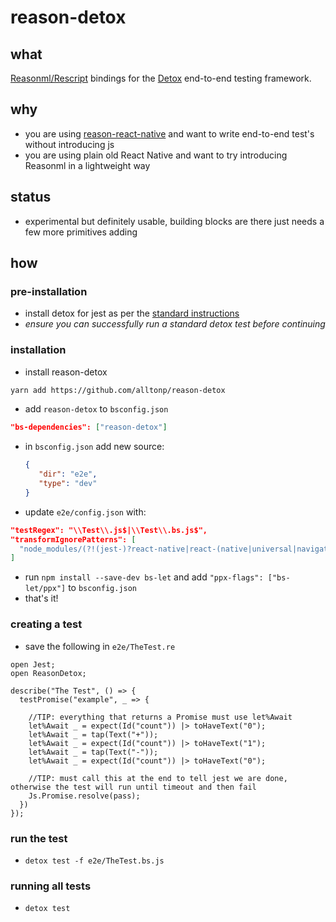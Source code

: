# reason-detox

## what

[Reasonml/Rescript](https://rescript-lang.org) bindings for the [Detox](https://github.com/wix/Detox) end-to-end testing framework.

## why
- you are using [reason-react-native](https://reason-react-native.github.io) and want to write end-to-end test's without introducing js 
- you are using plain old React Native and want to try introducing Reasonml in a lightweight way 

## status
- experimental but definitely usable, building blocks are there just needs a few more primitives adding

## how

### pre-installation
- install detox for jest as per the [standard instructions](https://github.com/wix/Detox/blob/master/docs/Introduction.GettingStarted.md)
- *ensure you can successfully run a standard detox test before continuing*   

### installation
- install reason-detox
```bash
yarn add https://github.com/alltonp/reason-detox
```
- add `reason-detox` to `bsconfig.json`
```json
"bs-dependencies": ["reason-detox"]
```

- in `bsconfig.json` add new source:
    ```json
    {
       "dir": "e2e",
       "type": "dev"
    }
    ```
   
- update `e2e/config.json` with:
```json
"testRegex": "\\Test\\.js$|\\Test\\.bs.js$",
"transformIgnorePatterns": [
  "node_modules/(?!(jest-)?react-native|react-(native|universal|navigation)-(.*)|@react-native-community/(.*)|@react-navigation/(.*)|bs-platform|(@[a-zA-Z]+/)?(bs|reason|rescript)-(.*)+)"
]
```
- run `npm install --save-dev bs-let` and add `"ppx-flags": ["bs-let/ppx"]` to `bsconfig.json`
- that's it!

### creating a test
- save the following in `e2e/TheTest.re` 
```Reason
open Jest;
open ReasonDetox;

describe("The Test", () => {
  testPromise("example", _ => {
  
    //TIP: everything that returns a Promise must use let%Await 
    let%Await _ = expect(Id("count")) |> toHaveText("0");
    let%Await _ = tap(Text("+"));
    let%Await _ = expect(Id("count")) |> toHaveText("1");
    let%Await _ = tap(Text("-"));
    let%Await _ = expect(Id("count")) |> toHaveText("0");

    //TIP: must call this at the end to tell jest we are done, otherwise the test will run until timeout and then fail 
    Js.Promise.resolve(pass);
  })
});
```

### run the test
- `detox test -f e2e/TheTest.bs.js` 

### running all tests
- `detox test`

